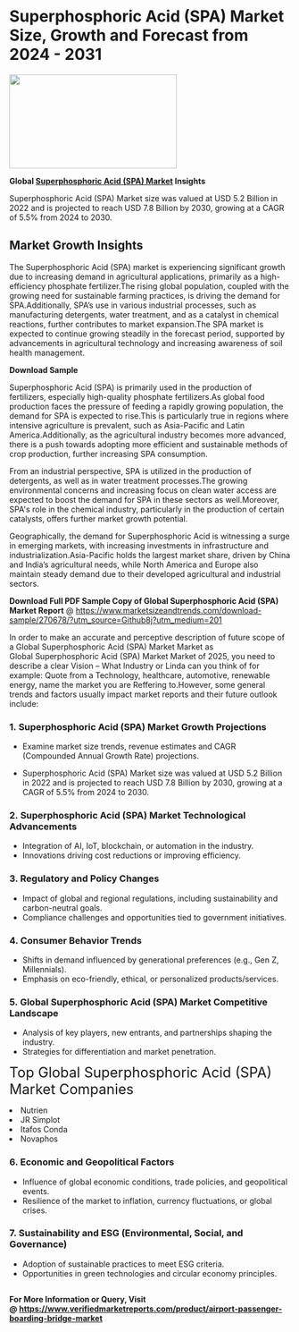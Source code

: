 <H1>Superphosphoric Acid (SPA) Market Size, Growth and Forecast from 2024 - 2031</H1><img class="aligncenter size-medium wp-image-584254" src="https://thirdeyenews.in/wp-content/uploads/2024/09/Global-Market-Research-300x168.jpeg" alt="" width="300" height="168" /><p><strong>Global&nbsp;<a href="https://www.marketsizeandtrends.com/download-sample/270678/?utm_source=Github8j?utm_medium=201">Superphosphoric Acid (SPA) Market</a> Insights</strong></p><p>Superphosphoric Acid (SPA) Market size was valued at USD 5.2 Billion in 2022 and is projected to reach USD 7.8 Billion by 2030, growing at a CAGR of 5.5% from 2024 to 2030.</p><p><h2>Market Growth Insights</h2> <p>The Superphosphoric Acid (SPA) market is experiencing significant growth due to increasing demand in agricultural applications, primarily as a high-efficiency phosphate fertilizer.The rising global population, coupled with the growing need for sustainable farming practices, is driving the demand for SPA.Additionally, SPA’s use in various industrial processes, such as manufacturing detergents, water treatment, and as a catalyst in chemical reactions, further contributes to market expansion.The SPA market is expected to continue growing steadily in the forecast period, supported by advancements in agricultural technology and increasing awareness of soil health management.</p> <p><strong>Download Sample</strong></p> <p>Superphosphoric Acid (SPA) is primarily used in the production of fertilizers, especially high-quality phosphate fertilizers.As global food production faces the pressure of feeding a rapidly growing population, the demand for SPA is expected to rise.This is particularly true in regions where intensive agriculture is prevalent, such as Asia-Pacific and Latin America.Additionally, as the agricultural industry becomes more advanced, there is a push towards adopting more efficient and sustainable methods of crop production, further increasing SPA consumption.</p> <p>From an industrial perspective, SPA is utilized in the production of detergents, as well as in water treatment processes.The growing environmental concerns and increasing focus on clean water access are expected to boost the demand for SPA in these sectors as well.Moreover, SPA's role in the chemical industry, particularly in the production of certain catalysts, offers further market growth potential.</p> <p>Geographically, the demand for Superphosphoric Acid is witnessing a surge in emerging markets, with increasing investments in infrastructure and industrialization.Asia-Pacific holds the largest market share, driven by China and India’s agricultural needs, while North America and Europe also maintain steady demand due to their developed agricultural and industrial sectors.</p> <p><span class=""><strong>Download Full PDF Sample Copy of Global Superphosphoric Acid (SPA) Market Report</strong> @ <a href="https://www.marketsizeandtrends.com/download-sample/270678/?utm_source=Github8j?utm_medium=201" target="_blank">https://www.marketsizeandtrends.com/download-sample/270678/?utm_source=Github8j?utm_medium=201</a></span></p><p>In order to make an accurate and perceptive description of future scope of a Global&nbsp;Superphosphoric Acid (SPA) Market Market as Global&nbsp;Superphosphoric Acid (SPA) Market Market of 2025, you need to describe a clear Vision &ndash; What Industry or Linda can you think of for example: Quote from a Technology, healthcare, automotive, renewable energy, name the market you are Reffering to.However, some general trends and factors usually impact market reports and their future outlook include:</p><h3>1.&nbsp;<strong>Superphosphoric Acid (SPA) Market Growth Projections</strong></h3><ul><li>Examine market size trends, revenue estimates and CAGR (Compounded Annual Growth Rate) projections.</li><li><p>Superphosphoric Acid (SPA) Market size was valued at USD 5.2 Billion in 2022 and is projected to reach USD 7.8 Billion by 2030, growing at a CAGR of 5.5% from 2024 to 2030.</p></li></ul><h3>2.&nbsp;<strong>Superphosphoric Acid (SPA) Market Technological Advancements</strong></h3><ul><li>Integration of AI, IoT, blockchain, or automation in the industry.</li><li>Innovations driving cost reductions or improving efficiency.</li></ul><h3>3.&nbsp;<strong>Regulatory and Policy Changes</strong></h3><ul><li>Impact of global and regional regulations, including sustainability and carbon-neutral goals.</li><li>Compliance challenges and opportunities tied to government initiatives.</li></ul><h3>4.&nbsp;<strong>Consumer Behavior Trends</strong></h3><ul><li>Shifts in demand influenced by generational preferences (e.g., Gen Z, Millennials).</li><li>Emphasis on eco-friendly, ethical, or personalized products/services.</li></ul><h3>5.&nbsp;<strong>Global Superphosphoric Acid (SPA) Market Competitive Landscape</strong></h3><ul><li>Analysis of key players, new entrants, and partnerships shaping the industry.</li><li>Strategies for differentiation and market penetration.</li></ul><p data-pm-slice="1 1 []"><span style="color: inherit; font-family: inherit; font-size: 25px;">Top Global Superphosphoric Acid (SPA) Market Companies</span></p><div class="" data-test-id=""><p><li>Nutrien</li><li> JR Simplot</li><li> Itafos Conda</li><li> Novaphos</li></p></div><h3>6.&nbsp;<strong>Economic and Geopolitical Factors</strong></h3><ul><li>Influence of global economic conditions, trade policies, and geopolitical events.</li><li>Resilience of the market to inflation, currency fluctuations, or global crises.</li></ul><h3>7.&nbsp;<strong>Sustainability and ESG (Environmental, Social, and Governance)</strong></h3><ul><li>Adoption of sustainable practices to meet ESG criteria.</li><li>Opportunities in green technologies and circular economy principles.</li></ul><h2><strong style="font-size: 14px;">For More Information or Query, Visit @&nbsp;</strong><a style="background-color: #ffffff; font-size: 14px;" href="https://www.marketsizeandtrends.com/report/superphosphoric-acid-spa-market/" target="_blank">https://www.verifiedmarketreports.com/product/airport-passenger-boarding-bridge-market</a></h2>